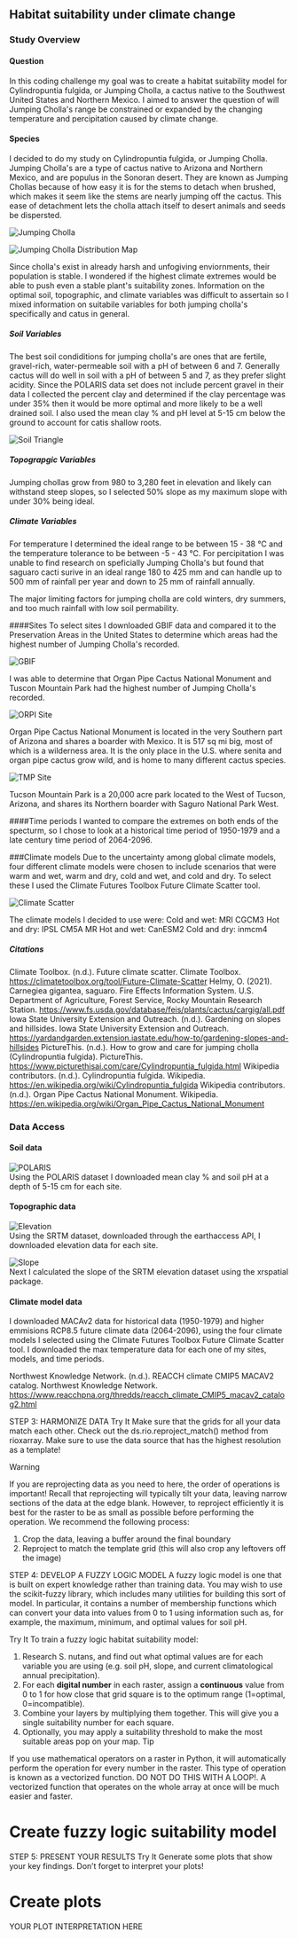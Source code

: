 ## Habitat suitability under climate change
### Study Overview
#### Question
In this coding challenge my goal was to create a habitat suitability model for Cylindropuntia fulgida, or Jumping Cholla, a cactus native to the Southwest United States and Northern Mexico. I aimed to answer the question of will Jumping Cholla's range be constrained or expanded by the changing temperature and percipitation caused by climate change. 

#### Species
I decided to do my study on Cylindropuntia fulgida, or Jumping Cholla. Jumping Cholla's are a type of cactus native to Arizona and Northern Mexico, and are populus in the Sonoran desert. They are known as Jumping Chollas because of how easy it is for the stems to detach when brushed, which makes it seem like the stems are nearly jumping off the cactus. This ease of detachment lets the cholla attach itself to desert animals and seeds be dispersted.

<img 
  src="img/Opuntia_fulgida_1_-_Desert_Botanical_Garden.jpg" 
  alt="Jumping Cholla" 
  style="max-width:100%; height:auto; display:block; margin-left:auto; margin-right:auto;">

<img 
  src="img/Opuntia_fulgida_range_map.jpg" 
  alt="Jumping Cholla Distribution Map" 
  style="max-width:100%; height:auto; display:block; margin-left:auto; margin-right:auto;">

Since cholla's exist in already harsh and unfogiving enviornments, their population is stable. I wondered if the highest climate extremes would be able to push even a stable plant's suitability zones. Information on the optimal soil, topographic, and climate variables was difficult to assertain so I mixed information on suitabile variables for both jumping cholla's specifically and catus in general. 

##### Soil Variables
The best soil condiditions for jumping cholla's are ones that are fertile, gravel-rich, water-permeable soil with a pH of between 6 and 7. Generally cactus will do well in soil with a pH of between 5 and 7, as they prefer slight acidity. Since the POLARIS data set does not include percent gravel in their data I collected the percent clay and determined if the clay percentage was under 35% then it would be more optimal and more likely to be a well drained soil. I also used the mean clay % and pH level at 5-15 cm below the ground to account for catis shallow roots.

<img 
  src="img/HSG_USDA_overlap.png" 
  alt="Soil Triangle" 
  style="max-width:100%; height:auto; display:block; margin-left:auto; margin-right:auto;">

##### Topograpgic Variables
Jumping chollas grow from 980 to 3,280 feet in elevation and likely can withstand steep slopes, so I selected 50% slope as my maximum slope with under 30% being ideal.

##### Climate Variables
For temperature I determined the ideal range to be between 15 - 38 ℃ and the temperature tolerance to be between -5 - 43 ℃. For percipitation I was unable to find research on speficially Jumping Cholla's but found that saguaro cacti surive in an ideal range 180 to 425 mm and can handle up to 500 mm of rainfall per year and down to 25 mm of rainfall annually. 

The major limiting factors for jumping cholla are cold winters, dry summers, and too much rainfall with low soil permability. 

####Sites
To select sites I downloaded GBIF data and compared it to the Preservation Areas in the United States to determine which areas had the highest number of Jumping Cholla's recorded. 

<img 
  src="img/GBIF_oc.png" 
  alt="GBIF" 
  style="max-width:100%; height:auto; display:block; margin-left:auto; margin-right:auto;">

I was able to determine that Organ Pipe Cactus National Monument and Tuscon Mountain Park had the highest number of Jumping Cholla's recorded.

<img 
  src="img/orpi_site.png" 
  alt="ORPI Site" 
  style="max-width:100%; height:auto; display:block; margin-left:auto; margin-right:auto;">

Organ Pipe Cactus National Monument is located in the very Southern part of Arizona and shares a boarder with Mexico. It is 517 sq mi big, most of which is a wilderness area. It is the only place in the U.S. where senita and organ pipe cactus grow wild, and is home to many different cactus species. 

<img 
  src="img/tmp_site.png" 
  alt="TMP Site" 
  style="max-width:100%; height:auto; display:block; margin-left:auto; margin-right:auto;">

Tucson Mountain Park is a 20,000 acre park located to the West of Tucson, Arizona, and shares its Northern boarder with Saguro National Park West. 

####Time periods
I wanted to compare the extremes on both ends of the specturm, so I chose to look at a historical time period of 1950-1979 and a late century time period of 2064-2096. 

###Climate models
Due to the uncertainty among global climate models, four different climate models were chosen to include scenarios that were warm and wet, warm and dry, cold and wet, and cold and dry. To select these I used the Climate Futures Toolbox Future Climate Scatter tool. 

<img 
  src="img/scatter.jpg" 
  alt="Climate Scatter" 
  style="max-width:100%; height:auto; display:block; margin-left:auto; margin-right:auto;"> 

The climate models I decided to use were:
Cold and wet: MRI CGCM3
Hot and dry: IPSL CM5A MR
Hot and wet: CanESM2
Cold and dry: inmcm4

##### Citations
Climate Toolbox. (n.d.). Future climate scatter. Climate Toolbox. https://climatetoolbox.org/tool/Future-Climate-Scatter
Helmy, O. (2021). Carnegiea gigantea, saguaro. Fire Effects Information System. U.S. Department of Agriculture, Forest Service, Rocky Mountain Research Station. https://www.fs.usda.gov/database/feis/plants/cactus/cargig/all.pdf
Iowa State University Extension and Outreach. (n.d.). Gardening on slopes and hillsides. Iowa State University Extension and Outreach. https://yardandgarden.extension.iastate.edu/how-to/gardening-slopes-and-hillsides
PictureThis. (n.d.). How to grow and care for jumping cholla (Cylindropuntia fulgida). PictureThis. https://www.picturethisai.com/care/Cylindropuntia_fulgida.html
Wikipedia contributors. (n.d.). Cylindropuntia fulgida. Wikipedia. https://en.wikipedia.org/wiki/Cylindropuntia_fulgida
Wikipedia contributors. (n.d.). Organ Pipe Cactus National Monument. Wikipedia. https://en.wikipedia.org/wiki/Organ_Pipe_Cactus_National_Monument

### Data Access
#### Soil data
<img 
  src="img/soil.png" 
  alt="POLARIS" 
  style="max-width:100%; height:auto; display:block; margin-left:auto; margin-right:auto;">
Using the POLARIS dataset I downloaded mean clay % and soil pH at a depth of 5-15 cm for each site. 
     
#### Topographic data
<img 
  src="img/elevation.png" 
  alt="Elevation" 
  style="max-width:100%; height:auto; display:block; margin-left:auto; margin-right:auto;">
Using the SRTM dataset, downloaded through the earthaccess API, I downloaded elevation data for each site. 

<img 
  src="img/slope.png" 
  alt="Slope" 
  style="max-width:100%; height:auto; display:block; margin-left:auto; margin-right:auto;">
Next I calculated the slope of the SRTM elevation dataset using the xrspatial package. 
     
#### Climate model data
I downloaded MACAv2 data for historical data (1950-1979) and higher emmisions RCP8.5 future climate data (2064-2096), using the four climate models I selected using the Climate Futures Toolbox Future Climate Scatter tool. I downloaded the max temperature data for each one of my sites, models, and time periods. 

Northwest Knowledge Network. (n.d.). REACCH climate CMIP5 MACAV2 catalog. Northwest Knowledge Network. https://www.reacchpna.org/thredds/reacch_climate_CMIP5_macav2_catalog2.html

STEP 3: HARMONIZE DATA
Try It
Make sure that the grids for all your data match each other. Check out the ds.rio.reproject_match() method from rioxarray. Make sure to use the data source that has the highest resolution as a template!

Warning

If you are reprojecting data as you need to here, the order of operations is important! Recall that reprojecting will typically tilt your data, leaving narrow sections of the data at the edge blank. However, to reproject efficiently it is best for the raster to be as small as possible before performing the operation. We recommend the following process:

1. Crop the data, leaving a buffer around the final boundary
2. Reproject to match the template grid (this will also crop any leftovers off the image)
     
STEP 4: DEVELOP A FUZZY LOGIC MODEL
A fuzzy logic model is one that is built on expert knowledge rather than training data. You may wish to use the scikit-fuzzy library, which includes many utilities for building this sort of model. In particular, it contains a number of membership functions which can convert your data into values from 0 to 1 using information such as, for example, the maximum, minimum, and optimal values for soil pH.

Try It
To train a fuzzy logic habitat suitability model:

1. Research S. nutans, and find out what optimal values are for each variable you are using (e.g. soil pH, slope, and current climatological annual precipitation). 
2. For each **digital number** in each raster, assign a **continuous** value from 0 to 1 for how close that grid square is to the optimum range (1=optimal, 0=incompatible). 
3. Combine your layers by multiplying them together. This will give you a single suitability number for each square.
4. Optionally, you may apply a suitability threshold to make the most suitable areas pop on your map.
Tip

If you use mathematical operators on a raster in Python, it will automatically perform the operation for every number in the raster. This type of operation is known as a vectorized function. DO NOT DO THIS WITH A LOOP!. A vectorized function that operates on the whole array at once will be much easier and faster.


# Create fuzzy logic suitability model
     
STEP 5: PRESENT YOUR RESULTS
Try It
Generate some plots that show your key findings. Don’t forget to interpret your plots!


# Create plots
     
YOUR PLOT INTERPRETATION HERE


